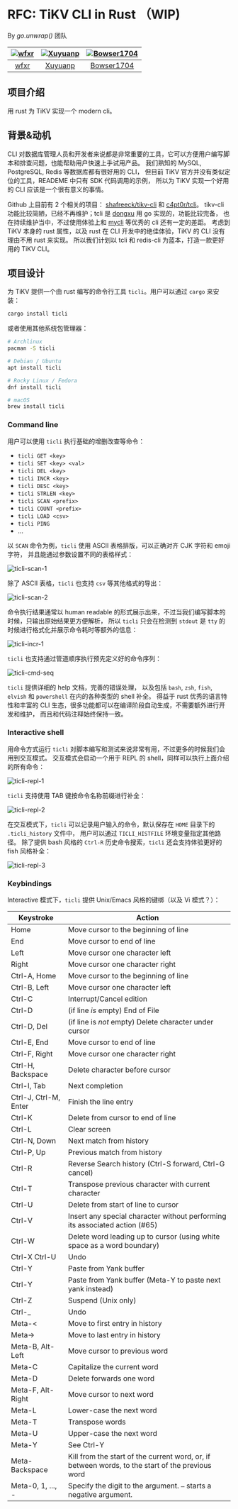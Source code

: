 # RFC: TiKV CLI in Rust （WIP)

By *go.unwrap()* 团队

| [![wfxr](https://avatars1.githubusercontent.com/u/6105425?s=72)](https://github.com/wfxr) | [![Xuyuanp](https://avatars.githubusercontent.com/u/2245664?s=72)](https://github.com/xuyuanp) | [![Bowser1704](https://avatars.githubusercontent.com/u/43539191?s=72)](https://github.com/Bowser1704) |
| :---:                                                                                     | :---:                                                                                          | :---:                                                                                                 |
| [wfxr](https://github.com/wfxr)                                                           | [Xuyuanp](https://github.com/xuyuanp)                                                          | [Bowser1704](https://github.com/Bowser1704)                                                           |

## 项目介绍

用 rust 为 TiKV 实现一个 modern cli。

## 背景&动机

CLI 对数据库管理人员和开发者来说都是非常重要的工具，它可以方便用户编写脚本和排查问题，也能帮助用户快速上手试用产品。
我们熟知的 MySQL, PostgreSQL, Redis 等数据库都有很好用的 CLI，
但目前 TiKV 官方并没有类似定位的工具，READEME 中只有 SDK 代码调用的示例，
所以为 TiKV 实现一个好用的 CLI 应该是一个很有意义的事情。

Github 上目前有 2 个相关的项目：
[shafreeck/tikv-cli](https://github.com/shafreeck/tikv-cli) 和 [c4pt0r/tcli](https://github.com/c4pt0r/tcli)。
tikv-cli 功能比较简陋，已经不再维护；tcli 是 [dongxu](https://github.com/c4pt0r) 用 go 实现的，功能比较完备，
也在持续维护当中，不过使用体验上和 [mycli](https://github.com/dbcli/mycli) 等优秀的 cli 还有一定的差距。
考虑到 TiKV 本身的 rust 属性，以及 rust 在 CLI 开发中的绝佳体验，TiKV 的 CLI 没有理由不用 rust 来实现。
所以我们计划以 tcli 和 redis-cli 为蓝本，打造一款更好用的 TiKV CLI。

## 项目设计

为 TiKV 提供一个由 rust 编写的命令行工具 `ticli`。用户可以通过 `cargo` 来安装：

```sh
cargo install ticli
```

或者使用其他系统包管理器：

```sh
# Archlinux
pacman -S ticli

# Debian / Ubuntu
apt install ticli

# Rocky Linux / Fedora
dnf install ticli

# macOS
brew install ticli
```

### Command line

用户可以使用 `ticli` 执行基础的增删改查等命令：

- `ticli GET <key>`
- `ticli SET <key> <val>`
- `ticli DEL <key>`
- `ticli INCR <key>`
- `ticli DESC <key>`
- `ticli STRLEN <key>`
- `ticli SCAN <prefix>`
- `ticli COUNT <prefix>`
- `ticli LOAD <csv>`
- `ticli PING`
- ...

以 `SCAN` 命令为例，`ticli` 使用 ASCII 表格排版，可以正确对齐 CJK 字符和 emoji 字符，
并且能通过参数设置不同的表格样式：

![ticli-scan-1](./assets/ticli-scan-1.jpeg)

除了 ASCII 表格，`ticli` 也支持 `csv` 等其他格式的导出：

![ticli-scan-2](./assets/ticli-scan-2.jpeg)

命令执行结果通常以 human readable 的形式展示出来，不过当我们编写脚本的时候，只输出原始结果更方便解析，
所以 `ticli` 只会在检测到 `stdout` 是 `tty` 的时候进行格式化并展示命令耗时等额外的信息：

![ticli-incr-1](./assets/ticli-incr-1.jpeg)

`ticli` 也支持通过管道顺序执行预先定义好的命令序列：

![ticli-cmd-seq](./assets/ticli-cmd-seq.jpeg)

`ticli` 提供详细的 help 文档，完善的错误处理，
以及包括 `bash`, `zsh`, `fish`, `elvish` 和 `powershell` 在内的各种类型的 shell 补全。
得益于 rust 优秀的语言特性和丰富的 CLI 生态，很多功能都可以在编译阶段自动生成，不需要额外进行开发和维护，
而且和代码注释始终保持一致。

### Interactive shell

用命令方式运行 `ticli` 对脚本编写和测试来说非常有用，不过更多的时候我们会用到交互模式。
交互模式会启动一个用于 REPL 的 shell，同样可以执行上面介绍的所有命令：

![ticli-repl-1](./assets/ticli-repl-1.jpeg)

`ticli` 支持使用 TAB 键按命令名称前缀进行补全：

![ticli-repl-2](./assets/ticli-repl-2.jpeg)

在交互模式下，`ticli` 可以记录用户输入的命令，默认保存在 `HOME` 目录下的 `.ticli_history` 文件中，
用户可以通过 `TICLI_HISTFILE` 环境变量指定其他路径。
除了提供 bash 风格的 `Ctrl-R` 历史命令搜索，`ticli` 还会支持体验更好的 fish 风格补全：

![ticli-repl-3](./assets/ticli-repl-3.jpeg)

### Keybindings
Interactive 模式下，`ticli` 提供 Unix/Emacs 风格的键绑（以及 Vi 模式？）：

| Keystroke             | Action                                                                                           |
| --------------------- | ------------------------------------------------------------------------------------------------ |
| Home                  | Move cursor to the beginning of line                                                             |
| End                   | Move cursor to end of line                                                                       |
| Left                  | Move cursor one character left                                                                   |
| Right                 | Move cursor one character right                                                                  |
| Ctrl-A, Home          | Move cursor to the beginning of line                                                             |
| Ctrl-B, Left          | Move cursor one character left                                                                   |
| Ctrl-C                | Interrupt/Cancel edition                                                                         |
| Ctrl-D                | (if line _is_ empty) End of File                                                                 |
| Ctrl-D, Del           | (if line is _not_ empty) Delete character under cursor                                           |
| Ctrl-E, End           | Move cursor to end of line                                                                       |
| Ctrl-F, Right         | Move cursor one character right                                                                  |
| Ctrl-H, Backspace     | Delete character before cursor                                                                   |
| Ctrl-I, Tab           | Next completion                                                                                  |
| Ctrl-J, Ctrl-M, Enter | Finish the line entry                                                                            |
| Ctrl-K                | Delete from cursor to end of line                                                                |
| Ctrl-L                | Clear screen                                                                                     |
| Ctrl-N, Down          | Next match from history                                                                          |
| Ctrl-P, Up            | Previous match from history                                                                      |
| Ctrl-R                | Reverse Search history (Ctrl-S forward, Ctrl-G cancel)                                           |
| Ctrl-T                | Transpose previous character with current character                                              |
| Ctrl-U                | Delete from start of line to cursor                                                              |
| Ctrl-V                | Insert any special character without performing its associated action (#65)                      |
| Ctrl-W                | Delete word leading up to cursor (using white space as a word boundary)                          |
| Ctrl-X Ctrl-U         | Undo                                                                                             |
| Ctrl-Y                | Paste from Yank buffer                                                                           |
| Ctrl-Y                | Paste from Yank buffer (Meta-Y to paste next yank instead)                                       |
| Ctrl-Z                | Suspend (Unix only)                                                                              |
| Ctrl-\_               | Undo                                                                                             |
| Meta-<                | Move to first entry in history                                                                   |
| Meta->                | Move to last entry in history                                                                    |
| Meta-B, Alt-Left      | Move cursor to previous word                                                                     |
| Meta-C                | Capitalize the current word                                                                      |
| Meta-D                | Delete forwards one word                                                                         |
| Meta-F, Alt-Right     | Move cursor to next word                                                                         |
| Meta-L                | Lower-case the next word                                                                         |
| Meta-T                | Transpose words                                                                                  |
| Meta-U                | Upper-case the next word                                                                         |
| Meta-Y                | See Ctrl-Y                                                                                       |
| Meta-Backspace        | Kill from the start of the current word, or, if between words, to the start of the previous word |
| Meta-0, 1, ..., -     | Specify the digit to the argument. `–` starts a negative argument.                               |
